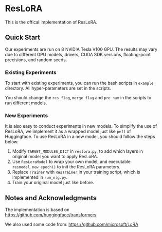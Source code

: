 # ResLoRA

This is the offical implementation of ResLoRA.

## Quick Start
Our experiments are run on 8 NVIDIA Tesla V100 GPU. The results may vary due to different GPU models, drivers, CUDA SDK versions, floating-point precisions, and random seeds.

### Existing Experiments
To start with existing experiments, you can run the bash scripts in `example` directory. All hyper-parameters are set in the scripts.

You should change the `res_flag`, `merge_flag` and `pre_num` in the scripts to run different models.

### New Experiments
It is also easy to conduct experiments in new models. To simplify the use of ResLoRA, we implement it as a wrapped model just like `peft` of Huggingface.
To use ResLoRA in a new model, you should follow the steps below:
1. Modify `TARGET_MODULES_DICT` in `reslora.py`, to add which layers in original model you want to apply ResLoRA.
2. Use `ResLoraModel` to wrap your own model, and executable `resmodel.new_epoch()` to init the ResLoRA parameters.
3. Replace `Trainer` with `ResTrainer` in your training script, which is implemented in `run_nlg.py`.
4. Train your original model just like before.

## Notes and Acknowledgments
The implementation is based on https://github.com/huggingface/transformers

We also used some code from: https://github.com/microsoft/LoRA